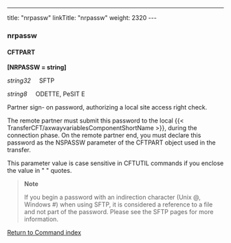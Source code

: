 ---
title: "nrpassw"
linkTitle: "nrpassw"
weight: 2320
--- <span id="nrpassw"></span>

### nrpassw

#### CFTPART

**[NRPASSW = string]**

*string32*     SFTP

*string8*     ODETTE, PeSIT E

Partner sign- on password, authorizing a local site access right check.

The remote partner must submit this password to the local {{< TransferCFT/axwayvariablesComponentShortName  >}}, during the connection phase. On the remote partner end, you must declare this
password as the NSPASSW parameter of the CFTPART object
used in the transfer.

This parameter value is case sensitive in CFTUTIL commands if you enclose the value in " " quotes.

> **Note**
>
> If you begin a password with an indirection character (Unix @, Windows #) when using SFTP, it is considered a reference to a file and not part of the password. Please see the SFTP pages for more information.

[Return to Command index](../../)
